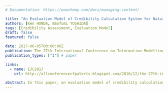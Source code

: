 ```yaml
---
# Documentation: https://wowchemy.com/docs/managing-content/

title: "An Evaluation Model of Credibility Calculation System for Natural Disasters"
authors: [Ken HONDA, Naofumi YOSHIDA]
tags: [Credibility Assessment, Evaluation Model]
draft: false
featured: false

date: 2017-06-05T00:00:00Z
publication: The 27th International Conference on Information Modelling and Knowledge Bases (EJC2017), Krabi,Thailand,June 5-9, 2017.
publication_types: ["1"] # paper

links:
  - name: EJC2017
    url: http://allconferencecfpalerts.blogspot.com/2016/12/the-27th-international-conference-on.html

abstract: In this paper, an evaluation model of credibility calculation system is introduced. This system calculates information credibility by comparing target information with various reliable information resources on World Wide Web. The feature of the method is calculating information credibility by sensor data (earthquake, weather, railway sensors) besides primary sources (government, Ministry, press relation, supporting organization). The information credibility is calculated by degree of objectivity. Therefore, the system integrates high quality data from resources to derive objectivity. This paper presents a model of evaluation for credibility calculation system. The main contribution of this paper is to present evaluation model for credibility calculation system by recall and precision as a degree of false positive and false negative. And this paper shows the feasibility of the model by experiments of recall and precision for credibility calculation system.
---
```


